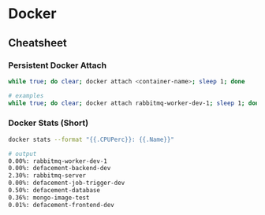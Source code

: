 # Docker

## Cheatsheet

### Persistent Docker Attach

```bash
while true; do clear; docker attach <container-name>; sleep 1; done

# examples
while true; do clear; docker attach rabbitmq-worker-dev-1; sleep 1; done
```

### Docker Stats (Short)

```bash
docker stats --format "{{.CPUPerc}}: {{.Name}}"

# output
0.00%: rabbitmq-worker-dev-1
0.00%: defacement-backend-dev
2.30%: rabbitmq-server
0.00%: defacement-job-trigger-dev
0.50%: defacement-database
0.36%: mongo-image-test
0.01%: defacement-frontend-dev
```

